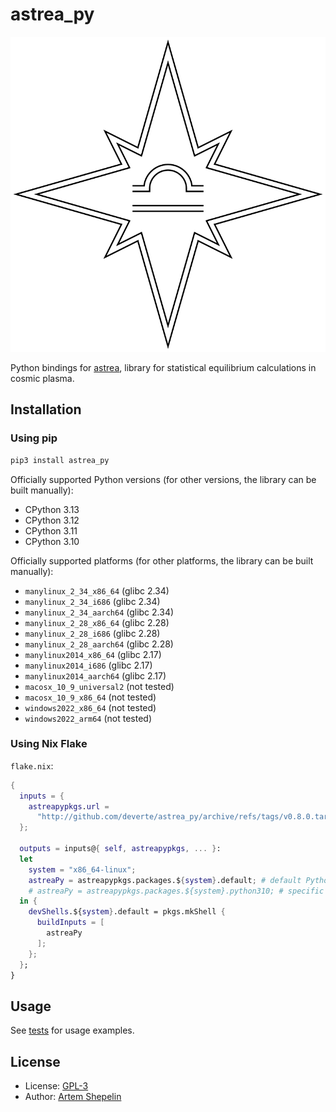 # astrea_py

![logo](assets/logo.svg)

Python bindings for [astrea](https://github.com/deverte/astrea), library for
statistical equilibrium calculations in cosmic plasma.

## Installation

### Using pip

```sh
pip3 install astrea_py
```

Officially supported Python versions (for other versions, the library can be
built manually):

- CPython 3.13
- CPython 3.12
- CPython 3.11
- CPython 3.10

Officially supported platforms (for other platforms, the library can be built
manually):

- `manylinux_2_34_x86_64` (glibc 2.34)
- `manylinux_2_34_i686` (glibc 2.34)
- `manylinux_2_34_aarch64` (glibc 2.34)
- `manylinux_2_28_x86_64` (glibc 2.28)
- `manylinux_2_28_i686` (glibc 2.28)
- `manylinux_2_28_aarch64` (glibc 2.28)
- `manylinux2014_x86_64` (glibc 2.17)
- `manylinux2014_i686` (glibc 2.17)
- `manylinux2014_aarch64` (glibc 2.17)
- `macosx_10_9_universal2` (not tested)
- `macosx_10_9_x86_64` (not tested)
- `windows2022_x86_64` (not tested)
- `windows2022_arm64` (not tested)

### Using Nix Flake

`flake.nix`:

```nix
{
  inputs = {
    astreapypkgs.url =
      "http://github.com/deverte/astrea_py/archive/refs/tags/v0.8.0.tar.gz";
  };

  outputs = inputs@{ self, astreapypkgs, ... }:
  let
    system = "x86_64-linux";
    astreaPy = astreapypkgs.packages.${system}.default; # default Python
    # astreaPy = astreapypkgs.packages.${system}.python310; # specific Python
  in {
    devShells.${system}.default = pkgs.mkShell {
      buildInputs = [
        astreaPy
      ];
    };
  };
}
```

## Usage

See [tests](./tests) for usage examples.

## License

- License: [GPL-3](./LICENSE)
- Author: [Artem Shepelin](mailto:4.shepelin@gmail.com)
